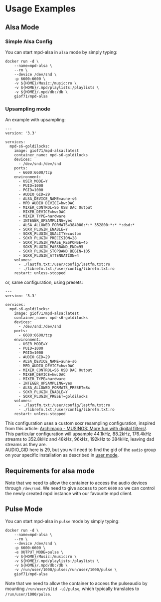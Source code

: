 # Usage Examples

## Alsa Mode

### Simple Alsa Config

You can start mpd-alsa in `alsa` mode by simply typing:

```text
docker run -d \
    --name=mpd-alsa \
    --rm \
    --device /dev/snd \
    -p 6600:6600 \
    -v ${HOME}/Music:/music:ro \
    -v ${HOME}/.mpd/playlists:/playlists \
    -v ${HOME}/.mpd/db:/db \
    giof71/mpd-alsa
```

### Upsampling mode

An example with upsampling:

```text
---
version: '3.3'

services:
  mpd-s6-goldilocks:
    image: giof71/mpd-alsa:latest
    container_name: mpd-s6-goldilocks
    devices:
      - /dev/snd:/dev/snd
    ports:
      - 6600:6600/tcp
    environment:
      - USER_MODE=Y
      - PUID=1000
      - PGID=1000
      - AUDIO_GID=29
      - ALSA_DEVICE_NAME=aune-s6
      - MPD_AUDIO_DEVICE=hw:DAC
      - MIXER_CONTROL=S6 USB DAC Output
      - MIXER_DEVICE=hw:DAC
      - MIXER_TYPE=hardware
      - INTEGER_UPSAMPLING=yes
      - ALSA_ALLOWED_FORMATS=384000:*:* 352800:*:* *:dsd:*
      - SOXR_PLUGIN_ENABLE=Y
      - SOXR_PLUGIN_QUALITY=custom
      - SOXR_PLUGIN_PRECISION=28
      - SOXR_PLUGIN_PHASE_RESPONSE=45
      - SOXR_PLUGIN_PASSBAND_END=95
      - SOXR_PLUGIN_STOPBAND_BEGIN=105
      - SOXR_PLUGIN_ATTENUATION=4
    volumes:
      - ./lastfm.txt:/user/config/lastfm.txt:ro
      - ./librefm.txt:/user/config/librefm.txt:ro
    restart: unless-stopped
```

or, same configuration, using presets:

```text
---
version: '3.3'

services:
  mpd-s6-goldilocks:
    image: giof71/mpd-alsa:latest
    container_name: mpd-s6-goldilocks
    devices:
      - /dev/snd:/dev/snd
    ports:
      - 6600:6600/tcp
    environment:
      - USER_MODE=Y
      - PUID=1000
      - PGID=1000
      - AUDIO_GID=29
      - ALSA_DEVICE_NAME=aune-s6
      - MPD_AUDIO_DEVICE=hw:DAC
      - MIXER_CONTROL=S6 USB DAC Output
      - MIXER_DEVICE=hw:DAC
      - MIXER_TYPE=hardware
      - INTEGER_UPSAMPLING=yes
      - ALSA_ALLOWED_FORMATS_PRESET=8x
      - SOXR_PLUGIN_ENABLE=Y
      - SOXR_PLUGIN_PRESET=goldilocks
    volumes:
      - ./lastfm.txt:/user/config/lastfm.txt:ro
      - ./librefm.txt:/user/config/librefm.txt:ro
    restart: unless-stopped
```

This configuration uses a custom soxr resampling configuration, inspired from this article: [Archimago - MUSINGS: More fun with digital filters!](https://archimago.blogspot.com/2018/01/musings-more-fun-with-digital-filters.html).  
This particular configuration will upsample 44.1kHz, 88.2kHz, 176.4kHz streams to 352.8kHz and 48kHz, 96kHz, 192kHz to 384kHz, leaving dsd streams as they are.  
AUDIO_GID here is 29, but you will need to find the gid of the `audio` group on your specific installation as described in [user mode](#user-mode).

## Requirements for alsa mode

Note that we need to allow the container to access the audio devices through `/dev/snd`. We need to give access to port `6600` so we can control the newly created mpd instance with our favourite mpd client.

## Pulse Mode

You can start mpd-alsa in `pulse` mode by simply typing:

```text
docker run -d \
    --name=mpd-alsa \
    --rm \
    --device /dev/snd \
    -p 6600:6600 \
    -e OUTPUT_MODE=pulse \
    -v ${HOME}/Music:/music:ro \
    -v ${HOME}/.mpd/playlists:/playlists \
    -v ${HOME}/.mpd/db:/db \
    -v /run/user/1000/pulse:/run/user/1000/pulse \
    giof71/mpd-alsa
```

Note that we need to allow the container to access the pulseaudio by mounting `/run/user/$(id -u)/pulse`, which typically translates to `/run/user/1000/pulse`.  
